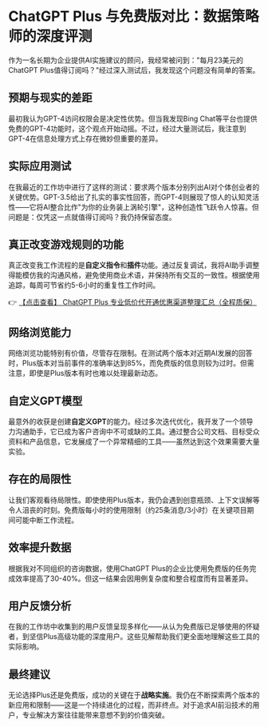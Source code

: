 # ChatGPT Plus 与免费版对比：数据策略师的深度评测

作为一名长期为企业提供AI实施建议的顾问，我经常被问到："每月23美元的ChatGPT Plus值得订阅吗？"经过深入测试后，我发现这个问题没有简单的答案。

## 预期与现实的差距

最初我认为GPT-4访问权限会是决定性优势。但当我发现Bing Chat等平台也提供免费的GPT-4功能时，这个观点开始动摇。不过，经过大量测试后，我注意到GPT-4在信息处理方式上存在微妙但重要的差异。

## 实际应用测试

在我最近的工作坊中进行了这样的测试：要求两个版本分别列出AI对个体创业者的关键优势。GPT-3.5给出了扎实的事实性回答，而GPT-4则展现了惊人的认知灵活性——它将AI整合比作"为你的业务装上涡轮引擎"，这种创造性飞跃令人惊喜。但问题是：仅凭这一点就值得订阅吗？我仍持保留态度。

## 真正改变游戏规则的功能

真正改变我工作流程的是**自定义指令**和**插件**功能。通过反复调试，我将AI助手调整得能模仿我的沟通风格，避免使用商业术语，并保持所有交互的一致性。根据使用追踪，每周可节省约5-6小时的重复性工作时间。

👉 [【点击查看】 ChatGPT Plus 专业低价代开通优惠渠道整理汇总（全程质保）](https://bit.ly/DaiKai)

## 网络浏览能力

网络浏览功能特别有价值，尽管存在限制。在测试两个版本对近期AI发展的回答时，Plus版本对当前事件的准确率达到85%，而免费版的信息则较为过时。但需注意，即使是Plus版本有时也难以处理最新动态。

## 自定义GPT模型

最意外的收获是创建**自定义GPT**的能力。经过多次迭代优化，我开发了一个领导力沟通助手，它已成为客户咨询中不可或缺的工具。通过整合公司文档、目标受众资料和产品信息，它发展成了一个异常精细的工具——虽然达到这个效果需要大量实验。

## 存在的局限性

让我们客观看待局限性。即使使用Plus版本，我仍会遇到创意瓶颈、上下文误解等令人沮丧的时刻。免费版每小时的使用限制（约25条消息/3小时）在关键项目期间可能中断工作流程。

## 效率提升数据

根据我对不同组织的咨询数据，使用ChatGPT Plus的企业比使用免费版的任务完成效率提高了30-40%。但这一结果会因用例复杂度和整合程度而有显著差异。

## 用户反馈分析

在我的工作坊中收集到的用户反馈呈现多样化——从认为免费版已足够使用的怀疑者，到坚信Plus高级功能的深度用户。这些见解帮助我们更全面地理解这些工具的实际影响。

## 最终建议

无论选择Plus还是免费版，成功的关键在于**战略实施**。我仍在不断探索两个版本的新应用和限制——这是一个持续进化的过程，而非终点。对于追求AI前沿技术的用户，专业解决方案往往能带来意想不到的价值突破。